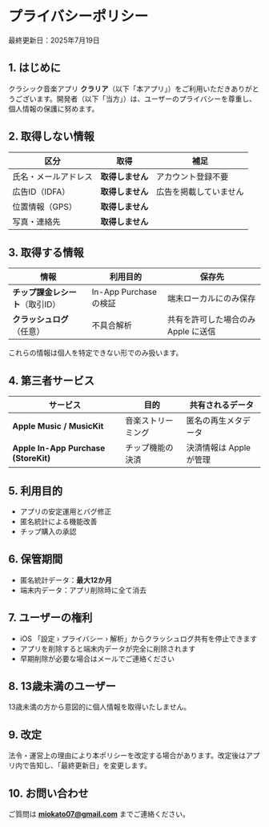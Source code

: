 # プライバシーポリシー

最終更新日：2025年7月19日

## 1. はじめに  
クラシック音楽アプリ **クラリア**（以下「本アプリ」）をご利用いただきありがとうございます。開発者（以下「当方」）は、ユーザーのプライバシーを尊重し、個人情報の保護に努めます。

## 2. 取得しない情報  

| 区分 | 取得 | 補足 |
|-|-|-|
| 氏名・メールアドレス | **取得しません** | アカウント登録不要 |
| 広告ID（IDFA） | **取得しません** | 広告を掲載していません |
| 位置情報（GPS） | **取得しません** | |
| 写真・連絡先 | **取得しません** | |

## 3. 取得する情報  

| 情報 | 利用目的 | 保存先 |
|-|-|-|
| **チップ課金レシート**（取引ID） | In-App Purchase の検証 | 端末ローカルにのみ保存 |
| **クラッシュログ**（任意） | 不具合解析 | 共有を許可した場合のみ Apple に送信  |

これらの情報は個人を特定できない形でのみ扱います。

## 4. 第三者サービス  

| サービス | 目的 | 共有されるデータ |
|-|-|-|
| **Apple Music / MusicKit** | 音楽ストリーミング | 匿名の再生メタデータ |
| **Apple In-App Purchase (StoreKit)** | チップ機能の決済 | 決済情報は Apple が管理 |

## 5. 利用目的  

* アプリの安定運用とバグ修正  
* 匿名統計による機能改善  
* チップ購入の承認

## 6. 保管期間  

* 匿名統計データ：**最大12か月**  
* 端末内データ：アプリ削除時に全て消去  

## 7. ユーザーの権利  

* iOS 「設定 › プライバシー › 解析」からクラッシュログ共有を停止できます  
* アプリを削除すると端末内データが完全に削除されます  
* 早期削除が必要な場合はメールでご連絡ください  

## 8. 13歳未満のユーザー  

13歳未満の方から意図的に個人情報を取得いたしません。

## 9. 改定  

法令・運営上の理由により本ポリシーを改定する場合があります。改定後はアプリ内で告知し、「最終更新日」を変更します。

## 10. お問い合わせ  

ご質問は **miokato07@gmail.com** までご連絡ください。
